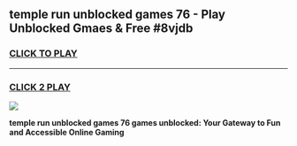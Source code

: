 
## temple run unblocked games 76 - Play Unblocked Gmaes & Free #8vjdb
<h3>
<a href="https://premium.freeplayer.one?title=temple_run_unblocked_games_76&ref=01M">CLICK TO PLAY</a></h3>
<hr>

<h3>
<a href="https://premium.freeplayer.one?title=temple_run_unblocked_games_76&ref=01M">CLICK 2 PLAY</a>
  
</h3>

<a href="https://premium.freeplayer.one?title=temple_run_unblocked_games_76&ref=01M"><img src="https://clearcache.store/games.png"></a>


**temple run unblocked games 76 games unblocked: Your Gateway to Fun and Accessible Online Gaming**
